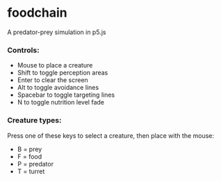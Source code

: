 # foodchain
A predator-prey simulation in p5.js

### Controls:
* Mouse to place a creature
* Shift to toggle perception areas
* Enter to clear the screen
* Alt to toggle avoidance lines
* Spacebar to toggle targeting lines
* N to toggle nutrition level fade

### Creature types:
Press one of these keys to select a creature, then place with the mouse:
* B = prey
* F = food
* P = predator
* T = turret

